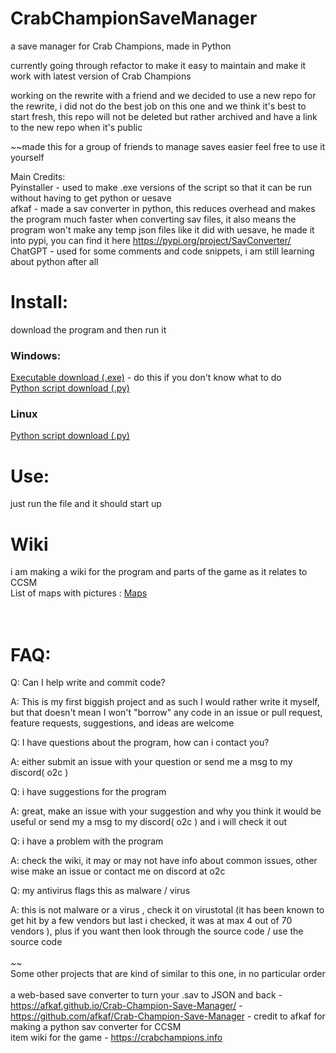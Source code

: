# CrabChampionSaveManager

a save manager for Crab Champions, made in Python 

currently going through refactor to make it easy to maintain and make it work with latest version of Crab Champions

working on the rewrite with a friend and we decided to use a new repo for the rewrite, i did not do the best job on this one and we think it's best to start fresh, this repo will not be deleted but rather archived and have a link to the new repo when it's public

~~made this for a group of friends to manage saves easier 
feel free to use it yourself

Main Credits:<br>
Pyinstaller - used to make .exe versions of the script so that it can be run without having to get python or uesave<br>
afkaf - made a sav converter in python, this reduces overhead and makes the program much faster when converting sav files, it also means the program won't make any temp json files like it did with uesave, he made it into pypi, you can find it here https://pypi.org/project/SavConverter/<br>
ChatGPT - used for some comments and code snippets, i am still learning about python after all<br>

# Install:  
download the program and then run it
### Windows: 
[Executable download (.exe)](https://github.com/O2theC/CrabChampionSaveManager/releases/latest/download/CrabChampionSaveManager.exe) - do this if you don't know what to do  
[Python script download (.py)](https://github.com/O2theC/CrabChampionSaveManager/releases/latest/download/CrabChampionSaveManager.py)  
### Linux
[Python script download (.py)](https://github.com/O2theC/CrabChampionSaveManager/releases/latest/download/CrabChampionSaveManager.py)  
# Use:
just run the file and it should start up
# Wiki
i am making a wiki for the program and parts of the game as it relates to CCSM  
List of maps with pictures : [Maps](https://github.com/O2theC/CrabChampionSaveManager/wiki/Maps)
<br>  
<br>  



# FAQ:<br>
Q: Can I help write and commit code?<br>

A: This is my first biggish project and as such I would rather write it myself, but that doesn't mean I won't "borrow" any code in an issue or pull request, feature requests, suggestions, and ideas are welcome  

Q: I have questions about the program, how can i contact you?

A: either submit an issue with your question or send me a msg to my discord( o2c )

Q: i have suggestions for the program

A: great, make an issue with your suggestion and why you think it would be useful or send my a msg to my discord( o2c ) and i will check it out

Q: i have a problem with the program

A: check the wiki, it may or may not have info about common issues, other wise make an issue or contact me on discord at o2c

Q: my antivirus flags this as malware / virus

A: this is not malware or a virus , check it on virustotal (it has been known to get hit by a few vendors but last i checked, it was at max 4 out of 70 vendors ), plus if you want then look through the source code / use the source code
<br>
<br>~~
<br>
Some other projects that are kind of similar to this one, in no particular order<br><br>
a web-based save converter to turn your .sav to JSON and back - https://afkaf.github.io/Crab-Champion-Save-Manager/ - https://github.com/afkaf/Crab-Champion-Save-Manager - credit to afkaf for making a python sav converter for CCSM<br>
item wiki for the game - https://crabchampions.info
